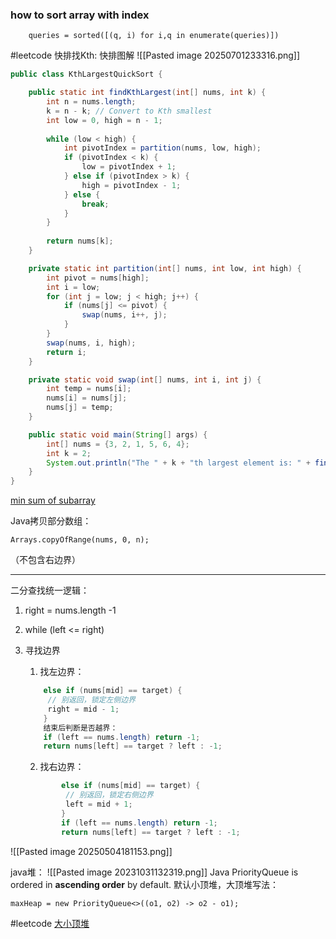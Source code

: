 ### how to sort array with index
		queries = sorted([(q, i) for i,q in enumerate(queries)])
		
#leetcode 
快排找Kth:
快排图解
![[Pasted image 20250701233316.png]]
```java
public class KthLargestQuickSort {

    public static int findKthLargest(int[] nums, int k) {
        int n = nums.length;
        k = n - k; // Convert to Kth smallest
        int low = 0, high = n - 1;
        
        while (low < high) {
            int pivotIndex = partition(nums, low, high);
            if (pivotIndex < k) {
                low = pivotIndex + 1;
            } else if (pivotIndex > k) {
                high = pivotIndex - 1;
            } else {
                break;
            }
        }
        
        return nums[k];
    }

    private static int partition(int[] nums, int low, int high) {
        int pivot = nums[high];
        int i = low;
        for (int j = low; j < high; j++) {
            if (nums[j] <= pivot) {
                swap(nums, i++, j);
            }
        }
        swap(nums, i, high);
        return i;
    }

    private static void swap(int[] nums, int i, int j) {
        int temp = nums[i];
        nums[i] = nums[j];
        nums[j] = temp;
    }

    public static void main(String[] args) {
        int[] nums = {3, 2, 1, 5, 6, 4};
        int k = 2;
        System.out.println("The " + k + "th largest element is: " + findKthLargest(nums, k));
    }
}


```

[min sum of subarray](https://leetcode.cn/problems/sum-of-subarray-minimums/)

Java拷贝部分数组：
```
Arrays.copyOfRange(nums, 0, n);
```

（不包含右边界）

***

二分查找统一逻辑：
1. right = nums.length -1
2. while (left <= right)
3. 寻找边界
	1. 找左边界： 
	```java
		else if (nums[mid] == target) {
		 // 别返回，锁定左侧边界
		 right = mid - 1;
		}
		结束后判断是否越界：
		if (left == nums.length) return -1;
		return nums[left] == target ? left : -1;
	```	
	
	2. 找右边界：
	```java
			else if (nums[mid] == target) {
			 // 别返回，锁定右侧边界
			 left = mid + 1;
			}
			if (left == nums.length) return -1;
			return nums[left] == target ? left : -1;
	```
![[Pasted image 20250504181153.png]]

java堆：
![[Pasted image 20231031132319.png]]
Java PriorityQueue is ordered in **ascending order** by default. 
默认小顶堆，大顶堆写法：
```
maxHeap = new PriorityQueue<>((o1, o2) -> o2 - o1);
```

#leetcode [大小顶堆](https://leetcode.cn/problems/find-median-from-data-stream/description/?envType=study-plan-v2&envId=top-interview-150)


